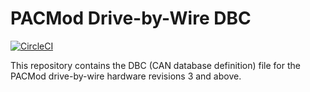 # PACMod Drive-by-Wire DBC #

[![CircleCI](https://circleci.com/gh/astuff/pacmod_dbc/tree/v3.svg?style=svg)](https://circleci.com/gh/astuff/pacmod_dbc/tree/v3)

This repository contains the DBC (CAN database definition) file for the PACMod drive-by-wire hardware revisions 3 and above.
